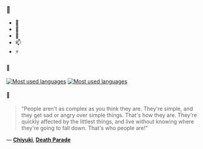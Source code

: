 ### 👋

- 🔭
- 🌱
- 💬
- 📫
- ⚡

#### 🧏

[![Most used languages](https://github-readme-stats-aynah.vercel.app/api/top-langs/?username=aynh&theme=solarized-dark&langs_count=6&layout=compact&hide_title=true)](https://github.com/anuraghazra/github-readme-stats#gh-dark-mode-only)
[![Most used languages](https://github-readme-stats-aynah.vercel.app/api/top-langs/?username=aynh&theme=solarized-light&langs_count=6&layout=compact&hide_title=true)](https://github.com/anuraghazra/github-readme-stats#gh-light-mode-only)

#### 💬

> "People aren't as complex as you think they are. They're simple, and they get sad or angry over simple things. That's how they are. They're quickly affected by the littlest things, and live without knowing where they're going to fall down. That's who people are!"

&mdash; [**Chiyuki**](https://myanimelist.net/character.php?q=Chiyuki&cat=character), [**Death Parade**](https://myanimelist.net/search/all?q=Death%20Parade&cat=all)
